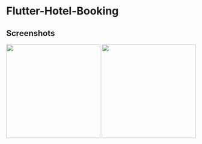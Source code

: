 # Flutter-Hotel-Booking




## Screenshots
<p align="center">

  <img src="https://user-images.githubusercontent.com/68896404/228732264-c2e1c8e5-41e1-47db-9c7a-e1f7b4f1821f.jpg" width="250">
  <img src="https://user-images.githubusercontent.com/68896404/228732269-b8fcdeab-b9e7-4804-80bb-74234b369de0.jpg" width="250">

  </p>
  
